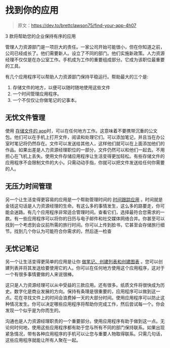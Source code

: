 # 找到你的应用

> 原文：<https://dev.to/brettclawson75/find-your-app-4h07>

3 款将帮助您的企业保持有序的应用

管理人力资源部门是一项巨大的责任。一家公司开始可能很小，但在你知道之前，公司已经成长了。他们需要新人。设立了不同的部门。他们实施新政策。人力资源经理不仅仅是在办公室工作。手机成为工作的重要组成部分。它成为该职位最重要的工具。

有几个应用程序可以帮助人力资源部门保持平稳运行。帮助最大的三个是:

1.  存储文件的地方，以便可以随时随地使用这些文件
2.  一个时间管理应用程序。
3.  一个不仅仅让你做笔记的记事本。

## 无忧文件管理

使用 [存储文件的 app](https://apps.apple.com/us/app/files/id1232058109)时，可以在任何地方工作。这意味着不要携带沉重的公文包。他们可以在手机上打开文件，阅读和处理它们。可以添加笔记，并且当在办公室时笔记将仍然存在。文件可以发送给其他人，这样他们就可以在上面添加他们的作品。如果出差是人力资源经理职位的一部分，文件仍然可以和他们一起去。不用担心在飞机上丢失。使用文件存储应用程序让生活变得更加轻松。有些存储文件的应用程序不会限制文件的大小。只需动动手指，你就可以把文件发送给任何你需要的人。

## 无压力时间管理

另一个让生活变得更容易的应用是一个帮助管理时间的 [时间跟踪应用](https://www.clicktime.com/) 。时间就是金钱这句话是人力资源经理的生命。有这么多的事情发生，这么多的路要走，你可能会迷路。有几个应用程序非常适合管理时间。查看它们，选择最符合您需求的一款。有一些应用程序可以将你的日历与电子邮件和社交媒体网络合并。你甚至可以找到一个考虑到会议前所需的旅行时间。你可以上传到脸书，它甚至会存储旅行细节。找到几个你认为可能符合你需求的，然后逐一检查

## 无忧记笔记

另一个让生活变得更简单的应用是让你 [做笔记、创建列表和创建图表](https://www.samsung.com/in/support/mobile-devices/how-to-create-charts-in-s-note-of-samsung-galaxy-note10-1/) 。您可以创建列表并将其发送给要使用它的人。你可以在任何地方使用这个应用程序，这对于一个有很多事情要做的人来说很棒。

这只是人力资源经理可以从中受益的三款应用。还有很多。纸质文件将很快成为历史。数字化是商业发展的方向。保持有条理是很重要的，应用程序可以做到这一点。花在寻找文件上的时间会浪费掉一天的大部分时间。使用应用程序可以防止这种情况发生。你可以决定哪些应用程序将帮助你完成工作，然后尝试每一个。你会发现一个似乎是为你而生的。

沟通也是人力资源经理职责的一个重要部分。使用应用程序有助于做到这一点。无论何时何地，使用这些应用程序都有助于您与所有不同的部门保持联系。如果出现紧急情况，带有各种应用程序的手机可以让您与重要人物取得联系。只需几句话，这些应用程序就能让所有人聚在一起。